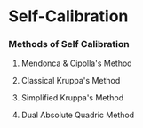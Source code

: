 # Self-Calibration

### Methods of Self Calibration

1. Mendonca & Cipolla's Method

2. Classical Kruppa's Method

3. Simplified Kruppa's Method

4. Dual Absolute Quadric Method
